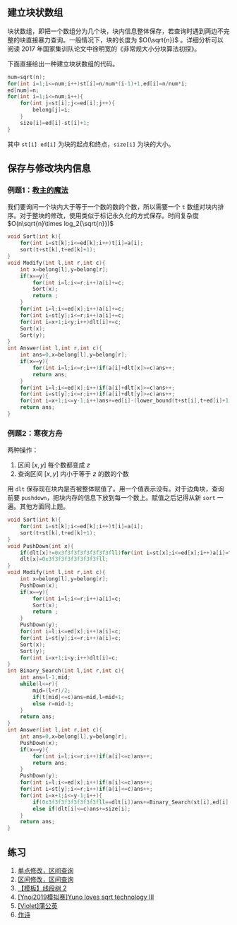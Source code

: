## 建立块状数组

块状数组，即把一个数组分为几个块，块内信息整体保存，若查询时遇到两边不完整的块直接暴力查询。一般情况下，块的长度为 $O(\sqrt{n})$ 。详细分析可以阅读 2017 年国家集训队论文中徐明宽的《非常规大小分块算法初探》。

下面直接给出一种建立块状数组的代码。

```cpp
num=sqrt(n);
for(int i=1;i<=num;i++)st[i]=n/num*(i-1)+1,ed[i]=n/num*i;
ed[num]=n;
for(int i=1;i<=num;i++){
    for(int j=st[i];j<=ed[i];j++){
        belong[j]=i;
    }
    size[i]=ed[i]-st[i]+1;
}
```

其中 ```st[i] ed[i]``` 为块的起点和终点，```size[i]``` 为块的大小。

## 保存与修改块内信息

### 例题1：[教主的魔法](https://www.luogu.org/problemnew/show/P2801)

我们要询问一个块内大于等于一个数的数的个数，所以需要一个 ```t``` 数组对块内排序。对于整块的修改，使用类似于标记永久化的方式保存。时间复杂度 $O(n\sqrt{n}\times log_2{\sqrt{n}})$

```cpp
void Sort(int k){
    for(int i=st[k];i<=ed[k];i++)t[i]=a[i];
    sort(t+st[k],t+ed[k]+1);
}
void Modify(int l,int r,int c){
    int x=belong[l],y=belong[r];
    if(x==y){
        for(int i=l;i<=r;i++)a[i]+=c;
        Sort(x);
        return ;
    }
    for(int i=l;i<=ed[x];i++)a[i]+=c;
    for(int i=st[y];i<=r;i++)a[i]+=c;
    for(int i=x+1;i<y;i++)dlt[i]+=c;
    Sort(x);
    Sort(y);
}
int Answer(int l,int r,int c){
    int ans=0,x=belong[l],y=belong[r];
    if(x==y){
        for(int i=l;i<=r;i++)if(a[i]+dlt[x]>=c)ans++;
        return ans;
    }
    for(int i=l;i<=ed[x];i++)if(a[i]+dlt[x]>=c)ans++;
    for(int i=st[y];i<=r;i++)if(a[i]+dlt[y]>=c)ans++;
    for(int i=x+1;i<=y-1;i++)ans+=ed[i]-(lower_bound(t+st[i],t+ed[i]+1,c-dlt[i])-t)+1;
    return ans;
}
```

### 例题2：寒夜方舟

两种操作：
1. 区间 $[x,y]$ 每个数都变成 $z$
2. 查询区间 $[x,y]$ 内小于等于 $z$ 的数的个数

用 ```dlt``` 保存现在块内是否被整体赋值了。用一个值表示没有。对于边角块，查询前要 ```pushdown```，把块内存的信息下放到每一个数上。赋值之后记得从新 ```sort``` 一遍。其他方面同上题。

```cpp
void Sort(int k){
    for(int i=st[k];i<=ed[k];i++)t[i]=a[i];
    sort(t+st[k],t+ed[k]+1);
}
void PushDown(int x){
	if(dlt[x]!=0x3f3f3f3f3f3f3f3fll)for(int i=st[x];i<=ed[x];i++)a[i]=t[i]=dlt[x];
	dlt[x]=0x3f3f3f3f3f3f3f3fll;
}
void Modify(int l,int r,int c){
    int x=belong[l],y=belong[r];
    PushDown(x);
    if(x==y){
        for(int i=l;i<=r;i++)a[i]=c;
        Sort(x);
        return ;
    }
    PushDown(y);
    for(int i=l;i<=ed[x];i++)a[i]=c;
    for(int i=st[y];i<=r;i++)a[i]=c;
    Sort(x);
    Sort(y);
    for(int i=x+1;i<y;i++)dlt[i]=c;
}
int Binary_Search(int l,int r,int c){
	int ans=l-1,mid;
	while(l<=r){
		mid=(l+r)/2;
		if(t[mid]<=c)ans=mid,l=mid+1;
		else r=mid-1;
	}
	return ans;
}
int Answer(int l,int r,int c){
    int ans=0,x=belong[l],y=belong[r];
    PushDown(x);
    if(x==y){
        for(int i=l;i<=r;i++)if(a[i]<=c)ans++;
        return ans;
    }
    PushDown(y);
    for(int i=l;i<=ed[x];i++)if(a[i]<=c)ans++;
    for(int i=st[y];i<=r;i++)if(a[i]<=c)ans++;
    for(int i=x+1;i<=y-1;i++){
    	if(0x3f3f3f3f3f3f3f3fll==dlt[i])ans+=Binary_Search(st[i],ed[i],c)-st[i]+1;
    	else if(dlt[i]<=c)ans+=size[i];
    }
    return ans;
}
```

## 练习

1. [单点修改，区间查询](https://loj.ac/problem/130)
2. [区间修改，区间查询](https://loj.ac/problem/132)
3. [【模板】线段树 2](https://www.luogu.org/problemnew/show/P3373)
4. [[Ynoi2019模拟赛]Yuno loves sqrt technology III](https://www.luogu.org/problemnew/show/P5048)
5. [[Violet]蒲公英](https://www.luogu.org/problemnew/show/P4168)
6. [作诗](https://www.luogu.org/problemnew/show/P4135)
